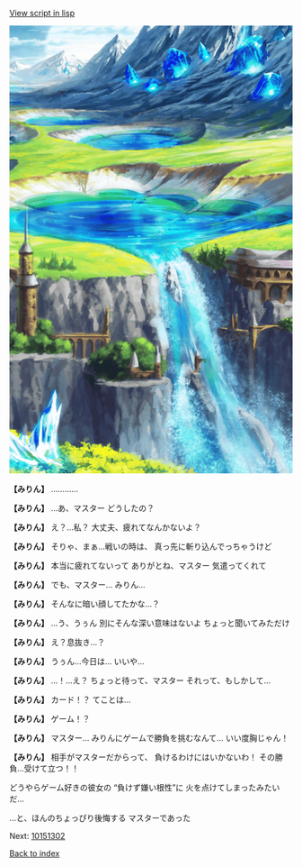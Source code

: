 [View script in lisp](../scripts/10151301.txt)

![highland.png](../images/backgrounds/highland.png)

**【みりん】**
…………

**【みりん】**
…あ、マスター
どうしたの？

**【みりん】**
え？…私？
大丈夫、疲れてなんかないよ？

**【みりん】**
そりゃ、まぁ…戦いの時は、
真っ先に斬り込んでっちゃうけど

**【みりん】**
本当に疲れてないって
ありがとね、マスター
気遣ってくれて

**【みりん】**
でも、マスター…
みりん…

**【みりん】**
そんなに暗い顔してたかな…？

**【みりん】**
…う、うぅん
別にそんな深い意味はないよ
ちょっと聞いてみただけ

**【みりん】**
え？息抜き…？

**【みりん】**
うぅん…今日は…
いいや…

**【みりん】**
…！…え？
ちょっと待って、マスター
それって、もしかして…

**【みりん】**
カード！？
てことは…

**【みりん】**
ゲーム！？

**【みりん】**
マスター…
みりんにゲームで勝負を挑むなんて…
いい度胸じゃん！

**【みりん】**
相手がマスターだからって、
負けるわけにはいかないわ！
その勝負…受けて立つ！！

どうやらゲーム好きの彼女の
“負けず嫌い根性”に
火を点けてしまったみたいだ…

…と、ほんのちょっぴり後悔する
マスターであった

Next: [10151302](10151302.md)

[Back to index](index.md)

